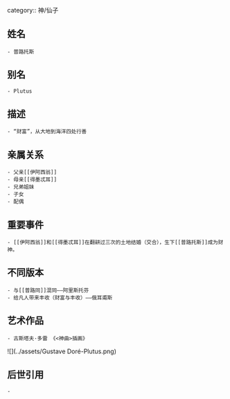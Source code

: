 category:: 神/仙子
## 姓名
	- 普路托斯
## 别名
	- Plutus
## 描述
	- “财富”，从大地到海洋四处行善
## 亲属关系
	- 父亲[[伊阿西翁]]
	- 母亲[[得墨忒耳]]
	- 兄弟姐妹
	- 子女
	- 配偶
## 重要事件
	- [[伊阿西翁]]和[[得墨忒耳]]在翻耕过三次的土地结婚（交合），生下[[普路托斯]]成为财神。
## 不同版本
	- 与[[普路同]]混同——阿里斯托芬
	- 给凡人带来丰收（财富与丰收）——俄耳甫斯
## 艺术作品
	- 古斯塔夫·多雷 《<神曲>插画》
 ![](../assets/Gustave Doré-Plutus.png)
## 后世引用
	-
